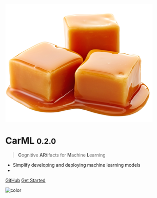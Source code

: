 <!-- _coverpage.md -->

![logo](assets/images/carml.png)

# CarML <small>0.2.0</small>

> **C**ognitive **AR**tifacts for **M**achine **L**earning

-   Simplify developing and deploying machine learning models
-   

[GitHub](https://github.com/rai-project/carml/)
[Get Started](introduction.md)

<!-- background color -->

![color](#eee)
